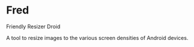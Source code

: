 Fred
====

Friendly Resizer Droid

A tool to resize images to the various screen densities of Android devices.
